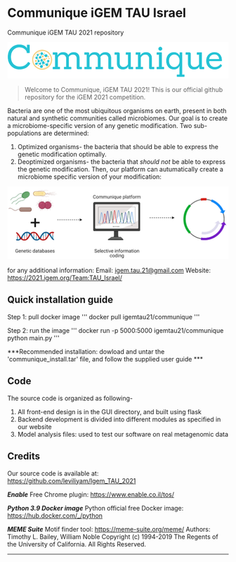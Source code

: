 # Communique iGEM TAU Israel
Communique iGEM TAU 2021 repository

![Alt text](/logo.png?raw=true "Title")

>Welcome to Communique, iGEM TAU 2021!
>This is our official github repository for the iGEM 2021 competition. 

Bacteria are one of the most ubiquitous organisms on earth, present in both natural and synthetic communities called microbiomes. 
Our goal is to create a microbiome‫-‬specific version of any genetic modification. Two sub-populations are determined:
1. Optimized organisms- the bacteria that should be able to express the genetic modification optimally.
2. Deoptimized organisms- the bacteria that *should not* be able to express the genetic modification.
Then, our platform can autumatically create a microbiome specific version of your modification:

![Alt text](/illustration.png?raw=true "Title")


for any additional information:
Email: igem.tau.21@gmail.com
Website: https://2021.igem.org/Team:TAU_Israel/


## Quick installation guide
Step 1: pull docker image
'''
docker pull igemtau21/communique
'''

Step 2: run the image
'''
docker run -p 5000:5000 igemtau21/communique python main.py
'''

***Recommended installation: dowload and untar the 'communique_install.tar' file, and follow the supplied user guide ***

## Code
The source code is organized as following- 
1. All front-end design is in the GUI directory, and built using flask
2. Backend development is divided into different modules as specified in our website
3. Model analysis files: used to test our software on real metagenomic data


## Credits

Our source code is available at: https://github.com/leviliyam/Igem_TAU_2021

***Enable***
Free Chrome plugin: https://www.enable.co.il/tos/

***Python 3.9 Docker image***
Python official free Docker image: https://hub.docker.com/_/python

***MEME Suite***
Motif finder tool: https://meme-suite.org/meme/
Authors: Timothy L. Bailey, William Noble
Copyright (c) 1994-2019 The Regents of the University of California. All Rights Reserved.

********************************
